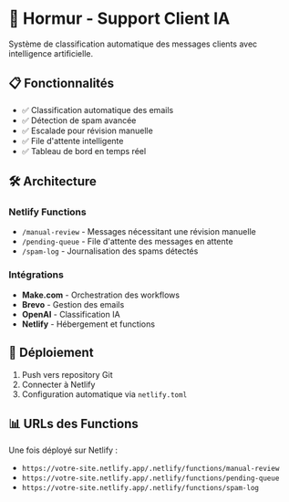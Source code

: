 # 🚀 Hormur - Support Client IA

Système de classification automatique des messages clients avec intelligence artificielle.

## 📋 Fonctionnalités

- ✅ Classification automatique des emails
- ✅ Détection de spam avancée  
- ✅ Escalade pour révision manuelle
- ✅ File d'attente intelligente
- ✅ Tableau de bord en temps réel

## 🛠 Architecture

### Netlify Functions
- `/manual-review` - Messages nécessitant une révision manuelle
- `/pending-queue` - File d'attente des messages en attente
- `/spam-log` - Journalisation des spams détectés

### Intégrations
- **Make.com** - Orchestration des workflows
- **Brevo** - Gestion des emails
- **OpenAI** - Classification IA
- **Netlify** - Hébergement et functions

## 🚀 Déploiement

1. Push vers repository Git
2. Connecter à Netlify
3. Configuration automatique via `netlify.toml`

## 📊 URLs des Functions

Une fois déployé sur Netlify :
- `https://votre-site.netlify.app/.netlify/functions/manual-review`
- `https://votre-site.netlify.app/.netlify/functions/pending-queue`  
- `https://votre-site.netlify.app/.netlify/functions/spam-log`
